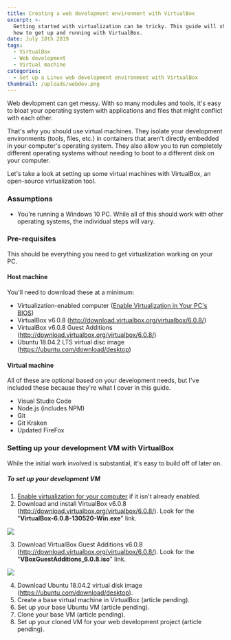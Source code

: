 ```yaml
---
title: Creating a web development environment with VirtualBox
excerpt: >-
  Getting started with virtualization can be tricky. This guide will show you
  how to get up and running with VirtualBox.
date: July 18th 2019
tags:
  - VirtualBox
  - Web development
  - Virtual machine
categories:
  - Set up a Linux web development environment with VirtualBox
thumbnail: /uploads/webdev.png
---
```

Web devlopment can get messy. With so many modules and tools, it's easy to bloat your operating system with applications and files that might conflict with each other.

That's why you should use virtual machines. They isolate your development environments (tools, files, etc.) in containers that aren't directly embedded in your computer's operating system. They also allow you to run completely different operating systems without needing to boot to a different disk on your computer.

Let's take a look at setting up some virtual machines with VirtualBox, an open-source virtualization tool.

### Assumptions

* You're running a Windows 10 PC. While all of this should work with other operating systems, the individual steps will vary.

### Pre-requisites

This should be everything you need to get virtualization working on your PC.

#### Host machine

You'll need to download these at a minimum:

* Virtualization-enabled computer ([Enable Virtualization in Your PC's BIOS](https://the-canney-valley.kyleblankrollins.com/posts/enable-virtualization-in-your-pcs-bios))
* VirtualBox v6.0.8 (<http://download.virtualbox.org/virtualbox/6.0.8/>)
* VirtualBox v6.0.8 Guest Additions (<http://download.virtualbox.org/virtualbox/6.0.8/>)
* Ubuntu 18.04.2 LTS virtual disc image (<https://ubuntu.com/download/desktop>)

#### Virtual machine

All of these are optional based on your development needs, but I've included these because they're what I cover in this guide.

* Visual Studio Code
* Node.js (includes NPM)
* Git
* Git Kraken
* Updated FireFox

### Setting up your development VM with VirtualBox

While the initial work involved is substantial, it's easy to build off of later on.

##### To set up your development VM

1. [Enable virtualization for your computer](https://the-canney-valley.kyleblankrollins.com/posts/enable-virtualization-in-your-pcs-bios) if it isn't already enabled.
2. Download and install VirtualBox v6.0.8 (<http://download.virtualbox.org/virtualbox/6.0.8/>).
   Look for the "**VirtualBox-6.0.8-130520-Win.exe**" link.

<img class="procedure-image" src="/uploads/windows-download.png" />

3. Download VirtualBox Guest Additions v6.0.8 (<http://download.virtualbox.org/virtualbox/6.0.8/>).
   Look for the "**VBoxGuestAdditions_6.0.8.iso**" link.

<img class="procedure-image" src="/uploads/windows-guest-additions.png" />

4. Download Ubuntu 18.04.2 virtual disk image (<https://ubuntu.com/download/desktop>).
5. Create a base virtual machine in VirtualBox (article pending).
6. Set up your base Ubuntu VM (article pending).
7. Clone your base VM (article pending).
8. Set up your cloned VM for your web development project (article pending).

